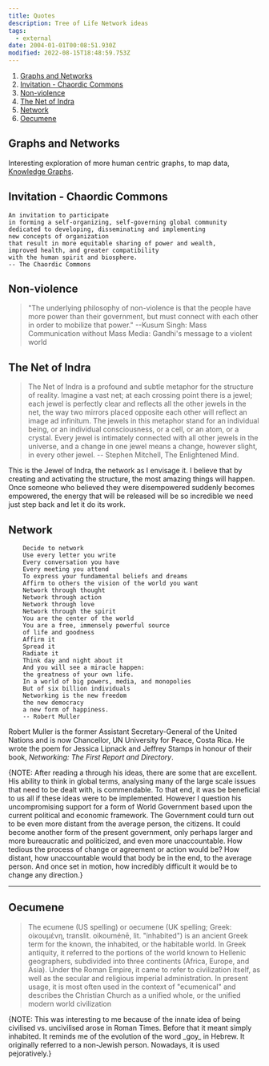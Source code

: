 ```yaml
---
title: Quotes
description: Tree of Life Network ideas
tags:
  - external
date: 2004-01-01T00:08:51.930Z
modified: 2022-08-15T18:48:59.753Z
---
```


1. [Graphs and Networks](#graphs-and-networks)
2. [Invitation - Chaordic Commons](#invitation---chaordic-commons)
3. [Non-violence](#non-violence)
4. [The Net of Indra](#the-net-of-indra)
5. [Network](#network)
6. [Oecumene](#oecumene)

## Graphs and Networks

Interesting exploration of more human centric graphs, to map data, [Knowledge Graphs](https://shapeofdata.wordpress.com/2013/08/13/graphs-and-networks/comment-page-1/).

## Invitation - Chaordic Commons

```
An invitation to participate
in forming a self-organizing, self-governing global community
dedicated to developing, disseminating and implementing
new concepts of organization
that result in more equitable sharing of power and wealth,
improved health, and greater compatibility
with the human spirit and biosphere.
-- The Chaordic Commons
```

## Non-violence

> "The underlying philosophy of non-violence is that the people have more power than their government, but must connect with each other in order to mobilize that power."
> --Kusum Singh: Mass Communication without Mass Media: Gandhi's message to a violent world

## The Net of Indra

> The Net of Indra is a profound and subtle metaphor for the structure of reality. Imagine a vast net; at each crossing point there is a jewel; each jewel is perfectly clear and reflects all the other jewels in the net, the way two mirrors placed opposite each other will reflect an image ad infinitum. The jewels in this metaphor stand for an individual being, or an individual consciousness, or a cell, or an atom, or a crystal. Every jewel is intimately connected with all other jewels in the universe, and a change in one jewel means a change, however slight, in every other jewel.
> -- Stephen Mitchell, The Enlightened Mind.

This is the Jewel of Indra, the network as I envisage it. I believe that by creating and activating the structure, the most amazing things will happen. Once someone who believed they were disempowered suddenly becomes empowered, the energy that will be released will be so incredible we need just step back and let it do its work.

## Network

```
    Decide to network
    Use every letter you write
    Every conversation you have
    Every meeting you attend
    To express your fundamental beliefs and dreams
    Affirm to others the vision of the world you want
    Network through thought
    Network through action
    Network through love
    Network through the spirit
    You are the center of the world
    You are a free, immensely powerful source
    of life and goodness
    Affirm it
    Spread it
    Radiate it
    Think day and night about it
    And you will see a miracle happen:
    the greatness of your own life.
    In a world of big powers, media, and monopolies
    But of six billion individuals
    Networking is the new freedom
    the new democracy
    a new form of happiness.
    -- Robert Muller
```

Robert Muller is the former Assistant Secretary-General of the United Nations and is now Chancellor, UN University for Peace, Costa Rica. He wrote the poem for Jessica Lipnack and Jeffrey Stamps in honour of their book, _Networking: The First Report and Directory_.

<p class="note">
{NOTE: After reading a through his ideas, there are some that are excellent. His ability to think in global terms, analysing many of the large scale issues that need to be dealt with, is commendable. To that end, it was be beneficial to us all if these ideas were to be implemented. However I question his uncompromising support for a form of World Government based upon the current political and economic framework. The Government could turn out to be even more distant from the average person, the citizens. It could become another form of the present government, only perhaps larger and more bureaucratic and politicized, and even more unaccountable. How tedious the process of change or agreement or action would be? How distant, how unaccountable would that body be in the end, to the average person. And once set in motion, how incredibly difficult it would be to change any direction.}
</p>

---

## Oecumene

> The ecumene (US spelling) or oecumene (UK spelling; Greek: οἰκουμένη, translit. oikouménē, lit. "inhabited") is an ancient Greek term for the known, the inhabited, or the habitable world. In Greek antiquity, it referred to the portions of the world known to Hellenic geographers, subdivided into three continents (Africa, Europe, and Asia). Under the Roman Empire, it came to refer to civilization itself, as well as the secular and religious imperial administration. In present usage, it is most often used in the context of "ecumenical" and describes the Christian Church as a unified whole, or the unified modern world civilization

<p class="note">
{NOTE: This was interesting to me because of the innate idea of being civilised vs. uncivilised arose in Roman Times. Before that it meant simply inhabited. It reminds me of the evolution of the word _goy_ in Hebrew. It originally referred to a non-Jewish person. Nowadays, it is used pejoratively.}
</p>
